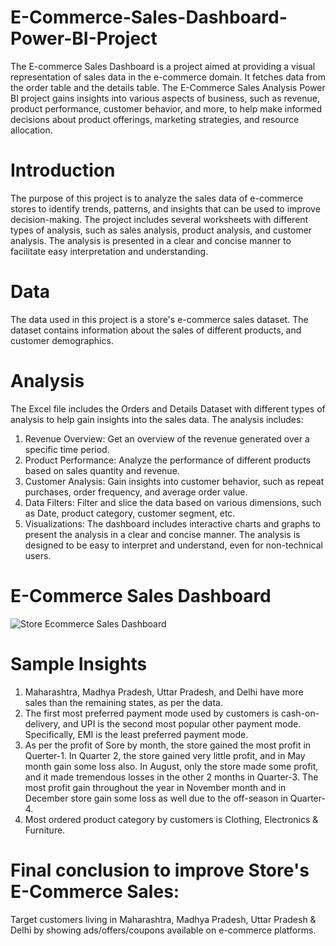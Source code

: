 # E-Commerce-Sales-Dashboard-Power-BI-Project
The E-commerce Sales Dashboard is a project aimed at providing a visual representation of sales data in the e-commerce domain. It fetches data from the order table and the details table. The E-Commerce Sales Analysis Power BI project gains insights into various aspects of business, such as revenue, product performance, customer behavior, and more, to help make informed decisions about product offerings, marketing strategies, and resource allocation.

# Introduction
The purpose of this project is to analyze the sales data of e-commerce stores to identify trends, patterns, and insights that can be used to improve decision-making. The project includes several worksheets with different types of analysis, such as sales analysis, product analysis, and customer analysis. The analysis is presented in a clear and concise manner to facilitate easy interpretation and understanding.

# Data
The data used in this project is a store's e-commerce sales dataset. The dataset contains information about the sales of different products, and customer demographics. 

# Analysis
The Excel file includes the Orders and Details Dataset with different types of analysis to help gain insights into the sales data. The analysis includes:
1. Revenue Overview: Get an overview of the revenue generated over a specific time period.
2. Product Performance: Analyze the performance of different products based on sales quantity and revenue.
3. Customer Analysis: Gain insights into customer behavior, such as repeat purchases, order frequency, and average order value.
4. Data Filters: Filter and slice the data based on various dimensions, such as Date, product category, customer segment, etc.
5. Visualizations: The dashboard includes interactive charts and graphs to present the analysis in a clear and concise manner. The analysis is designed to be easy to interpret and understand, even for non-technical users.

# E-Commerce Sales Dashboard
![Store Ecommerce Sales Dashboard](https://github.com/Rupalihirdekar/E-Commerce-Sales-Dashboard---Power-BI-Project-/assets/121499040/58f4275a-ca52-4d9c-ae03-2a0f884e5347)


# Sample Insights
1. Maharashtra, Madhya Pradesh, Uttar Pradesh, and Delhi have more sales than the remaining states, as per the data.
2. The first most preferred payment mode used by customers is cash-on-delivery, and UPI is the second most popular other payment mode. Specifically, EMI is the least preferred payment mode.
3. As per the profit of Sore by month, the store gained the most profit in Querter-1. In Quarter 2, the store gained very little profit, and in May month gain some loss also. In August, only the store made some profit, and it made tremendous losses in the other 2 months in Quarter-3. The most profit gain throughout the year in November month and in December store gain some loss as well due to the off-season in Quarter-4.
5. Most ordered product category by customers is Clothing, Electronics & Furniture.
  
# Final conclusion to improve Store's E-Commerce Sales:
Target customers living in Maharashtra, Madhya Pradesh, Uttar Pradesh & Delhi by showing ads/offers/coupons available on e-commerce platforms.
